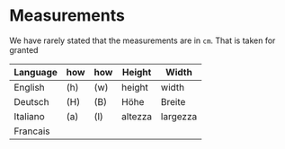 # Measurements

We have rarely stated that the measurements are in `cm`. That is taken for granted

  |Language|how|how|Height|Width|
  |--------|--------|--------|--------|--------|
  |English|(h)|(w)|height|width|
  |Deutsch|(H)|(B)|Höhe|Breite|
  |Italiano|(a)|(l)|altezza|largezza|
  |Francais|||||
